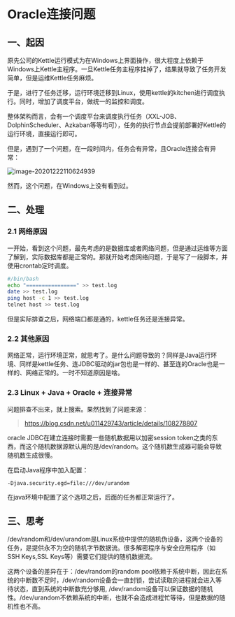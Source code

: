 # Oracle连接问题

## 一、起因

原先公司的Kettle运行模式为在Windows上界面操作，很大程度上依赖于Windows上Kettle主程序。一旦Kettle任务主程序挂掉了，结果就导致了任务开发简单，但是运维Kettle任务麻烦。

于是，进行了任务迁移，运行环境迁移到Linux，使用kettle的kitchen进行调度执行。同时，增加了调度平台，做统一的监控和调度。

整体架构而言，会有一个调度平台来调度执行任务（XXL-JOB、DolphinScheduler、Azkaban等等均可），任务的执行节点会提前部署好Kettle的运行环境，直接运行即可。

但是，遇到了一个问题，在一段时间内，任务会有异常，且Oracle连接会有异常：

![image-20201222110624939](http://img.hurenjieee.com/uPic/image-20201222110624939.png)

然而，这个问题，在Windows上没有看到过。



##  二、处理

### 2.1 网络原因

一开始，看到这个问题，最先考虑的是数据库或者网络问题，但是通过运维等方面了解到，实际数据库都是正常的。那就开始考虑网络问题，于是写了一段脚本，并使用crontab定时调度。

```sh
#/bin/bash
echo "================" >> test.log 
date >> test.log
ping host -c 1 >> test.log
telnet host >> test.log
```

但是实际排查之后，网络端口都是通的，kettle任务还是连接异常。



### 2.2 其他原因

网络正常，运行环境正常，就思考了。是什么问题导致的？同样是Java运行环境、同样是kettle任务、连JDBC驱动的jar包也是一样的、甚至连的Oracle也是一样的、网络正常的。一时不知道原因是啥。



### 2.3 Linux + Java + Oracle + 连接异常

问题排查不出来，就上搜索。果然找到了问题来源：

> https://blog.csdn.net/u011429743/article/details/108278807

oracle JDBC在建立连接时需要一些随机数据用以加密session token之类的东西，而这个随机数据源默认用的是/dev/random。这个随机数生成器可能会导致随机数生成很慢。

在启动Java程序中加入配置：

```
-Djava.security.egd=file:///dev/urandom
```

在java环境中配置了这个选项之后，后面的任务都正常运行了。



## 三、思考

/dev/random和/dev/urandom是Linux系统中提供的随机伪设备，这两个设备的任务，是提供永不为空的随机字节数据流。很多解密程序与安全应用程序（如SSH Keys,SSL Keys等）需要它们提供的随机数据流。

这两个设备的差异在于：/dev/random的random pool依赖于系统中断，因此在系统的中断数不足时，/dev/random设备会一直封锁，尝试读取的进程就会进入等待状态，直到系统的中断数充分够用, /dev/random设备可以保证数据的随机性。/dev/urandom不依赖系统的中断，也就不会造成进程忙等待，但是数据的随机性也不高。